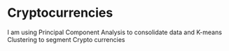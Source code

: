 # Cryptocurrencies
I am using Principal Component Analysis to consolidate data and K-means Clustering to segment Crypto currencies
